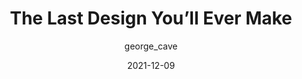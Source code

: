 ---
author: george_cave
date: 2021-12-09
permalink: false
tags:
  - design
  - meta
target_url: https://interactionmagic.com/Design-for-repair
title: The Last Design You’ll Ever Make
---